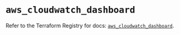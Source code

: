 # `aws_cloudwatch_dashboard`

Refer to the Terraform Registry for docs: [`aws_cloudwatch_dashboard`](https://registry.terraform.io/providers/hashicorp/aws/5.54.1/docs/resources/cloudwatch_dashboard).
